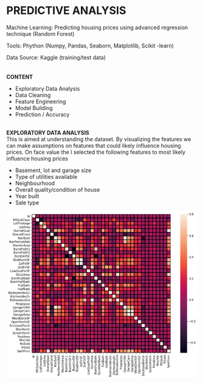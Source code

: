 # PREDICTIVE ANALYSIS
Machine Learning: Predicting housing prices using advanced regression technique (Random Forest)

Tools: Phython (Numpy, Pandas, Seaborn, Matplotlib, Scikit -learn)

Data Source: Kaggle (training/test data) <br />
<br />
<br />
**CONTENT**
- Exploratory Data Analysis
- Data Cleaning
- Feature Engineering
- Model Building
- Prediction / Accuracy<br /><br />

**EXPLORATORY DATA ANALYSIS**<br />
This is aimed at understanding the dataset. By visualizing the features we can make assumptions on features that could likely influence housing prices. On face value the I selected the following features to most likely influence housing prices
- Basement, lot and garage size
- Type of utilities available
- Neighbourhood
- Overall quality/condition of house
- Year built
- Sale type

![](image/correlation.png)
